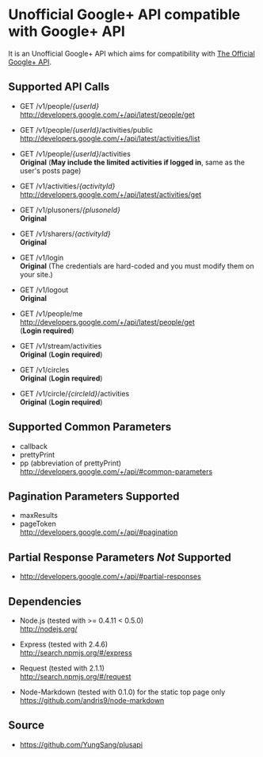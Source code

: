 # Unofficial Google+ API compatible with Google+ API

It is an Unofficial Google+ API which aims for compatibility with [The Official Google+ API](http://developers.google.com/+/api/).

## Supported API Calls

*	GET /v1/people/*{userId}*  
	<http://developers.google.com/+/api/latest/people/get>

*	GET /v1/people/*{userId}*/activities/public  
	<http://developers.google.com/+/api/latest/activities/list>

*	GET /v1/people/*{userId}*/activities  
	**Original** (**May include the limited activities if logged in**, same as the user's posts page)

*	GET /v1/activities/*{activityId}*  
	<http://developers.google.com/+/api/latest/activities/get>

*	GET /v1/plusoners/*{plusoneId}*  
	**Original**

*	GET /v1/sharers/*{activityId}*  
	**Original**

* GET /v1/login  
	**Original** (The credentials are hard-coded and you must modify them on your site.)

* GET /v1/logout  
	**Original**

* GET /v1/people/me  
	<http://developers.google.com/+/api/latest/people/get>  
	(**Login required**)

* GET /v1/stream/activities  
	**Original** (**Login required**)

* GET /v1/circles  
	**Original** (**Login required**)

* GET /v1/circle/*{circleId}*/activities  
	**Original** (**Login required**)

## Supported Common Parameters

* callback
* prettyPrint
* pp (abbreviation of prettyPrint)  
	<http://developers.google.com/+/api/#common-parameters>

## Pagination Parameters Supported

* maxResults
* pageToken  
	<http://developers.google.com/+/api/#pagination>

## Partial Response Parameters *Not* Supported

* <http://developers.google.com/+/api/#partial-responses>

## Dependencies

* Node.js (tested with >= 0.4.11 < 0.5.0)  
	<http://nodejs.org/>

* Express (tested with 2.4.6)  
	<http://search.npmjs.org/#/express>

* Request (tested with 2.1.1)  
	<http://search.npmjs.org/#/request>

* Node-Markdown (tested with 0.1.0) for the static top page only  
	<https://github.com/andris9/node-markdown>

## Source

* <https://github.com/YungSang/plusapi>
